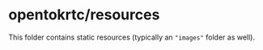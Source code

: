 # opentokrtc/resources

This folder contains static resources (typically an `"images"` folder as well).
